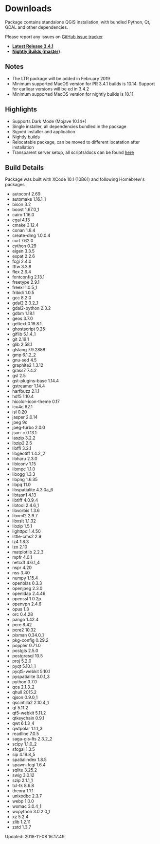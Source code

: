 # Downloads

Package contains standalone QGIS installation, with bundled Python, Qt, GDAL and other dependencies.

Please report any issues on [GitHub issue tracker](https://github.com/lutraconsulting/qgis-mac-packager/issues)

- <a href="https://www.dropbox.com/sh/qcr9a6ry25n4x91/AABQ78LJIlKTCTMRj8H0L3u4a?dl=0"><strong>Latest Release 3.4.1</strong></a>
- <a href="https://www.dropbox.com/sh/cc3615b1zd7ruwz/AACfBDg0GVfdgAt-FGMZiuaba?dl=0"><strong>Nightly Builds (master)</strong></a>

## Notes 

- The LTR package will be added in February 2019
- Minimum supported MacOS version for PR 3.4.1 builds is 10.14. Support for earliear versions will be ed in 3.4.2
- Minimum supported MacOS version for nightly builds is 10.11

## Highlights

- Supports Dark Mode (Mojave 10.14+)
- Single installer, all dependencies bundled in the package
- Signed installer and application
- Nightly builds
- Relocatable package, can be moved to different locatation after installation
- Transparent server setup, all scripts/docs can be found [here](https://github.com/lutraconsulting/qgis-mac-packager)

## Build Details

Package was built with XCode 10.1 (10B61) and following Homebrew's packages

- autoconf 2.69
- automake 1.16.1_1
- bison 3.2
- boost 1.67.0_1
- cairo 1.16.0
- cgal 4.13
- cmake 3.12.4
- conan 1.8.4
- create-dmg 1.0.0.4
- curl 7.62.0
- cython 0.29
- eigen 3.3.5
- expat 2.2.6
- fcgi 2.4.0
- fftw 3.3.8
- flex 2.6.4
- fontconfig 2.13.1
- freetype 2.9.1
- freexl 1.0.5_1
- fribidi 1.0.5
- gcc 8.2.0
- gdal2 2.3.2_1
- gdal2-python 2.3.2
- gdbm 1.18.1
- geos 3.7.0
- gettext 0.19.8.1
- ghostscript 9.25
- giflib 5.1.4_1
- git 2.19.1
- glib 2.58.1
- glslang 7.9.2888
- gmp 6.1.2_2
- gnu-sed 4.5
- graphite2 1.3.12
- grass7 7.4.2
- gsl 2.5
- gst-plugins-base 1.14.4
- gstreamer 1.14.4
- harfbuzz 2.1.1
- hdf5 1.10.4
- hicolor-icon-theme 0.17
- icu4c 62.1
- isl 0.20
- jasper 2.0.14
- jpeg 9c
- jpeg-turbo 2.0.0
- json-c 0.13.1
- laszip 3.2.2
- lbzip2 2.5
- libffi 3.2.1
- libgeotiff 1.4.2_2
- libharu 2.3.0
- libiconv 1.15
- libmpc 1.1.0
- libogg 1.3.3
- libpng 1.6.35
- libpq 11.0
- libspatialite 4.3.0a_6
- libtasn1 4.13
- libtiff 4.0.9_4
- libtool 2.4.6_1
- libvorbis 1.3.6
- libxml2 2.9.7
- libxslt 1.1.32
- libzip 1.5.1
- lighttpd 1.4.50
- little-cms2 2.9
- lz4 1.8.3
- lzo 2.10
- matplotlib 2.2.3
- mpfr 4.0.1
- netcdf 4.6.1_4
- nspr 4.20
- nss 3.40
- numpy 1.15.4
- openblas 0.3.3
- openjpeg 2.3.0
- openldap 2.4.46
- openssl 1.0.2p
- openvpn 2.4.6
- opus 1.3
- orc 0.4.28
- pango 1.42.4
- pcre 8.42
- pcre2 10.32
- pixman 0.34.0_1
- pkg-config 0.29.2
- poppler 0.71.0
- postgis 2.5.0
- postgresql 10.5
- proj 5.2.0
- pyqt 5.10.1_1
- pyqt5-webkit 5.10.1
- pyspatialite 3.0.1_3
- python 3.7.0
- qca 2.1.3_2
- qhull 2015.2
- qjson 0.9.0_1
- qscintilla2 2.10.4_1
- qt 5.11.2
- qt5-webkit 5.11.2
- qtkeychain 0.9.1
- qwt 6.1.3_4
- qwtpolar 1.1.1_3
- readline 7.0.5
- saga-gis-lts 2.3.2_2
- scipy 1.1.0_2
- sfcgal 1.3.5
- sip 4.19.8_5
- spatialindex 1.8.5
- spawn-fcgi 1.6.4
- sqlite 3.25.2
- swig 3.0.12
- szip 2.1.1_1
- tcl-tk 8.6.8
- theora 1.1.1
- unixodbc 2.3.7
- webp 1.0.0
- wxmac 3.0.4_1
- wxpython 3.0.2.0_1
- xz 5.2.4
- zlib 1.2.11
- zstd 1.3.7

Updated: 2018-11-08 16:17:49